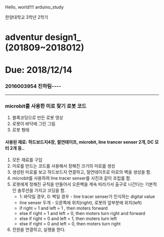 Hello, world!!!!
arduino_study



한양대학교 3학년 2학기  

# adventur design1_ (201809~2018012)
# Due: 2018/12/14
### 2016003954 진하림----
---------------------
### microbit를 사용한 미로 찾기 로봇 코드
<!-- ### c를 사용한 랜덤 미로를 만드는 코드 -->
1. 블록코딩으로 만든 로봇 영상
2. 로봇이 바닥에 그린 그림
3. 로봇 형태

#### 사용된 재료: 하드보드지4장, 절연테이프, microbit, line trancer senser 2개, DC 모터 2개 등..


1. 모든 재료를 구입
2. 미로를 만드는 코드를 사용해서 정해진 크기의 미로를 생성
3. 생성된 미로를 보고 하드보드지 연결하고, 절연테이프로 미로의 벽을 생성을 함.
4. microbit를 사용하여 line tracer senser를 사진과 같이 조립를 함.
5. 로봇에게 정해진 규칙을 만들어서 오른벽을 계속 따라가서 출구로 나간다는 기본적인 솔루션을 가지고 코딩을 함.
    -  1: 바닥일 경우, 0: 벽일 경우 - line tracer senser가 인식하는 digital value
    -  line senser 두개 - 오른쪽에 위치(right), 로봇의 앞부분에 위치(left)
    -  if right = 1 and left = 1 , then moters forward
    -  else if right = 1 and left = 0, then  moters turn right and forward 
    -  else if right = 0 and left = 1, then moters turn left
    -  else if right = 0 and left = 0, then moters turn right
6. 전원을 연결하고, 실행을 한다.
